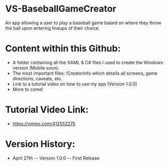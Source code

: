 # VS-BaseballGameCreator
An app allowing a user to play a baseball game based on where they throw the ball upon entering lineups of their choice.

# Content within this Github:
- A folder containing all the XAML & C# files I used to create the Windows version (Mobile soon).
- The most important files: !CreatorInfo which details all screens, game directions, caveats, etc.
- Link to a tutorial video on how to use my app (Version 1.0.0)
- More to come!

# Tutorial Video Link:
- https://vimeo.com/412552275

# Version History:
- April 27th -- Version 1.0.0 -- First Release
